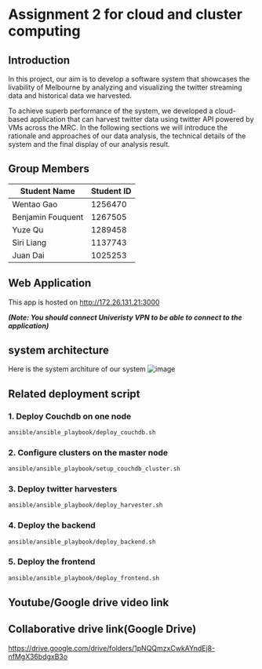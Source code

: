 # Assignment 2 for cloud and cluster computing

## Introduction
In this project, our aim is to develop a software system that showcases the livability of Melbourne by analyzing and visualizing the twitter streaming data and historical data we harvested. 

To achieve superb performance of the system, we developed a cloud-based application that can harvest twitter data using twitter API powered by VMs across the MRC. In the following sections we will introduce the rationale and approaches of our data analysis, the technical details of the system and the final display of our analysis result.

## Group Members
Student Name | Student ID 
--- | --- 
Wentao Gao | 1256470
Benjamin Fouquent | 1267505
Yuze Qu | 1289458
Siri Liang| 1137743
Juan Dai | 1025253

## Web Application 
This app is hosted on http://172.26.131.21:3000

***(Note: You should connect Univeristy VPN to be able to connect to the application)***

## system architecture
Here is the system architure of our system
![image](https://user-images.githubusercontent.com/80622629/168474673-1b3e4a87-f543-41f9-a171-c4debeffe9b4.png)

## Related deployment script

### 1. Deploy Couchdb on one node
 ```bash
 ansible/ansible_playbook/deploy_couchdb.sh
 ```

### 2. Configure clusters on the master node
```bash
ansible/ansible_playbook/setup_couchdb_cluster.sh
```

### 3. Deploy twitter harvesters
```bash
ansible/ansible_playbook/deploy_harvester.sh
```

### 4. Deploy the backend
```bash
ansible/ansible_playbook/deploy_backend.sh
```

### 5. Deploy the frontend
```bash
ansible/ansible_playbook/deploy_frontend.sh
```

## Youtube/Google drive video link

## Collaborative drive link(Google Drive)
https://drive.google.com/drive/folders/1pNQQmzxCwkAYndEj8-nfMgX36bdgxB3o
